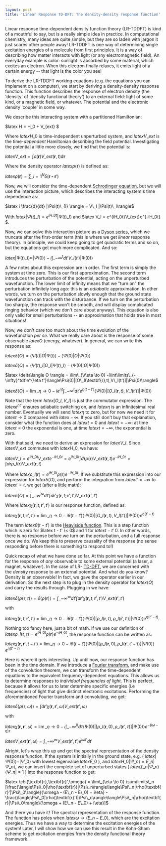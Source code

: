 ```yaml
--- 
layout: post 
title: 'Linear Response TD-DFT: The density-density response function' 
---
```


Linear response time-dependent density function theory (LR-TDDFT) is kind of a mouthful to say, but is a really simple idea in practice. In computational chemistry, many ideas are quite simple, but they are so laden with jargon it just scares other people away! LR-TDDFT is one way of determining single excitation energies of a molecule from first principles. It is a way of describing how matter interacts with light (or any electromagnetic field). An everyday example is color: sunlight is absorbed by some material, which excites an electron. When this electron finally relaxes, it emits light of a certain energy -- that light is the color you see!

To derive the LR-TDDFT working equations (e.g. the equations you can implement on a computer), we start by deriving a density-density response function. This function describes the response of electron density (the 'density' of 'density functional theory') to an external field: light of some kind, or a magnetic field, or whatever. The potential and the electronic density 'couple' in some way.

We describe this interacting system with a partitioned Hamiltonian:

$latex H = H\_0 + V\_{ext} $

Where $latex H\_0$ is time-independent unperturbed system, and $latex V\_{ext}$ is the time-_dependent_&nbsp;Hamiltonian describing the field potential. Investigating the potential a little more closely, we find that the potential is:

$latex V\_{ext} = \int \rho(\textbf{r})V\_{ext}(\textbf{r},t)\mathrm{d}\textbf{r}$

Where the density operator $latex p(\textbf{r})$ is defined as:

$latex \rho(\textbf{r}) = \sum\limits\_{i=1}^N \delta(\textbf{r - r}')$

Now, we will consider the time-dependent [Schrodinger equation](http://en.wikipedia.org/wiki/Schr%C3%B6dinger_equation "Schrödinger equation"), but we will use the interaction picture, which describes the interacting system's time dependence as:

$latex i \frac{d}{dt} |\Psi(t)\_{I} \rangle = V\_I |\Psi(t)\_I\rangle$

With $latex |\Psi(t)\_I \rangle = e^{iH\_0t}|\Psi(t)\_I\rangle$ and $latex V\_I = e^{iH\_0t}V\_{ext}e^{-iH\_0t} $.

Now, we can solve this interaction picture as a [Dyson series](http://en.wikipedia.org/wiki/Dyson_series "Dyson series"), which we truncate after the first-order term (this is where we get&nbsp;_linear_ response theory). In principle, we could keep going to get quadratic terms and so on, but the equations get much more complicated. And so:

$latex |\Psi(t)\_I \rangle \approx |\Psi(0) \rangle - i \int\limits\_{-\infty}^t dt'V\_I(t') |\Psi(0)\rangle$

A few notes about this expression are in order. The first term is simply the system at time zero. This is our first approximation. The second term introduces the perturbation of the potential, acting on the unperturbed wavefunction. The lower limit of infinity means that we "turn on" the perturbation infinitely long ago: this is an&nbsp;_adiabatic_ approximation. In other words, we turn on the perturbation slowly enough that the ground state wavefunction can track with the disturbance. If we turn on the perturbation too sharply, the response won't be smooth, and will display complicated ringing behavior (which we don't care about anyway). This equation is also only valid for small perturbations -- an approximation that holds true in most situations!

Now, we don't care too much about the time evolution of the wavefunction&nbsp;_per se_. What we really care about is the response of some observable $latex O$ (energy, whatever). In general, we can write this response as:

$latex \delta\langle O \rangle = \langle\Psi(t)|O|\Psi(t)\rangle - \langle\Psi(0)|O|\Psi(0)\rangle$

$latex \delta\langle O \rangle = \langle\Psi(t)\_I|O\_I|\Psi(t)\_I\rangle - \langle\Psi(0)|O|\Psi(0)\rangle$

$latex \delta\langle O \rangle = \lim\_{\\\eta \to 0} -i\int\limits\_{-\infty}^tdt'e^{\eta t'}\langle\Psi(0)|[O\_I(\textbf{r},t),V\_I(t')]|\Psi(0)\rangle$

$latex \delta\langle O \rangle = \lim\_{\eta \to 0} -ie^{\eta t}\int\limits\_{-\infty}^tdt'e^{\eta (t-t')}\langle\Psi(0)|[O\_I(\textbf{r},t),V\_I(t')]|\Psi(0)\rangle$

Note that the term $latex [O\_I,V\_I]$ is just the commutator expression. The $latex e^{\eta t'}$ ensures adiabatic switching on, and $latex \eta$ is an infinitesimal real number. Eventually we will send $latex \eta$ to zero, but for now we need it for $latex t \to 0$ compared with $latex -\infty$. If you still don't buy that explanation, consider what the function does at $latex t = 0$ and $latex t = -\infty$: at time $latex t = 0$ the exponential is one, at time $latex t = -\infty$, the exponential is zero.

With that said, we need to derive an expression for $latex V\_I$. Since $latex V\_{ext}$ commutes with $latex H\_0$, we have:

$latex V\_I = e^{iH\_0t}V\_{ext}e^{-iH\_0t} = e^{iH\_0t} \int d\mathbf{r}\rho(\mathbf{r})V\_{ext}(\mathbf{r},t)e^{-iH\_0t} = \int d\mathbf{r}\rho\_I(\mathbf{r})V\_{ext}(\mathbf{r},t)$

Where $latex \rho\_I(\mathbf{r}) = e^{iH\_0t}\rho(\mathbf{r})e^{-iH\_0t}$. If we substitute this expression into our expression for $latex \delta\langle O\rangle$, and perform the integration from $latex t' = -\infty$ to $latex t' = t$, we get (after a little math):

$latex \delta\langle O\rangle = \int\limits\_{-\infty}^{\infty} dt' \int d\mathbf{r}' \chi(\mathbf{r},t;\mathbf{r}',t')V\_{ext}(\mathbf{r}',t')$

Where $latex \chi(\mathbf{r},t;\mathbf{r}',t')$ is our response function, defined as:

$latex \chi (\mathbf{r},t;\mathbf{r}',t') = \lim\_{\eta \to 0} -i\theta(t-t')\langle\Psi(0)|[O\_I(\textbf{r},t),V\_I(t')]|\Psi(0)\rangle e^{\eta(t'-t)}$

The term $latex \theta(t - t')$ is the [Heaviside function](http://en.wikipedia.org/wiki/Heaviside_step_function "Heaviside step function"). This is a step function which is zero for $latex t - t' \< 0$ and 1 for $latex t - t' \> 0$. In other words, there is no response before we turn on the perturbation, and a full response once we do. We keep this to preserve causality of the response (no sense responding before there is something to respond to!)

Quick recap of what we have done so far. At this point we have a function for the response of&nbsp;_any_ observable to some external potential (a laser, a magnet, whatever). In the case of LR- [TD-DFT](http://en.wikipedia.org/wiki/Time-dependent_density_functional_theory "Time-dependent density functional theory"), we are concerned with the&nbsp;_density_ response to an external potential. And what do you know? Density is an observable! In fact, we gave the operator earlier in our derivation. So the next step is to plug in the density operator for $latex \langle O\rangle$ and carry the results through. Plugging in we have:

$latex \delta\langle \rho(\textbf{r},t)\rangle = \delta\langle \rho(\mathbf{r}) \rangle = \int\limits\_{-\infty}^{\infty} dt' \int d\mathbf{r}' \chi(\mathbf{r},t;\mathbf{r}',t')V\_{ext}(\mathbf{r}',t')$

with

$latex \chi (\mathbf{r},t;\mathbf{r}',t') = \lim\_{\eta \to 0} -i\theta(t-t')\langle\Psi(0)|[\rho\_I(\textbf{r},t),\rho\_I(\textbf{r}',t')]|\Psi(0)\rangle e^{\eta(t'-t)}$.

Nothing too fancy here, just a bit of math. If we use our definition of $latex \rho\_I(\textbf{r},t) = e^{iH\_0t}\rho(\textbf{r})e^{-iH\_0t}$, the response function can be written as:

$latex \chi (\mathbf{r},\mathbf{r}',t-t') = \lim\_{\eta \to 0} -i\theta(t-t')\langle\Psi(0)|[\rho\_I(\textbf{r},0),\rho\_I(\textbf{r}',t'-t)]|\Psi(0)\rangle e^{\eta(t'-t)}$

Here is where it gets interesting. Up until now, our response function has been in the time domain. If we introduce a [Fourier transform](http://en.wikipedia.org/wiki/Fourier_transform "Fourier transform"), and make use of the convolution theorem, we can transform the time-dependent equations to the equivalent frequency-dependent equations. This allows us to determine responses to&nbsp;_individual frequencies of light_. This is perfect, because it allows for us to later determine specific energies (i.e frequencies) of light that give distinct electronic excitations. Performing the aforementioned Fourier transform and convoluting, we get:

$latex \delta\langle \rho(\textbf{r},\omega)\rangle = \int d\mathbf{r}' \chi(\mathbf{r},\mathbf{r}',\omega)V\_{ext}(\mathbf{r}',\omega)$

with

$latex \chi (\mathbf{r},\mathbf{r}',\omega) = \lim\_{\eta \to 0} -i\int\limits\_{-\infty}^{0} d\tau \langle\Psi(0)|[\rho\_I(\textbf{r},0),\rho\_I(\textbf{r}',\tau)]|\Psi(0)\rangle e^{-(i\omega - \eta)\tau}$

$latex V\_{ext}(\textbf{r}',\omega) = \int\limits\_{-\infty}^{\infty} V\_{ext}(\textbf{r}',t')e^{i\omega t'}dt'$

Alright, let's wrap this up and get the spectral representation of the density response function. If the system is initially in the ground state, e.g. ( $latex |\Psi(0)\rangle = |\Psi\_0\rangle$ with lowest eigenvalue $latex E\_0$ ), and $latex H\_0|\Psi\_n\rangle = E\_n|\Psi\_n\rangle$, we can insert the complete set of unperturbed states ( $latex \sum\limits\_n |\Psi\_n\rangle\langle\Psi\_n|$ = 1 ) into the response function to get:

$latex \chi(\textbf{r},\textbf{r}',\omega) = \lim\_{\eta \to 0} \sum\limits\_n [\frac{\langle\Psi\_0|\rho(\textbf{r})|\Psi\_n\rangle\langle\Psi\_n|\rho(\textbf{r}'|\Psi\_0\rangle}{\omega - (E\_n - E\_0) + i\eta} - \frac{\langle\Psi\_0|\rho(\textbf{r}')|\Psi\_n\rangle\langle\Psi\_n|\rho(\textbf{r}|\Psi\_0\rangle}{\omega + (E\_n - E\_0) + i\eta}]$

And there you have it! The spectral representation of the response function. The function has poles when $latex \omega \to (E\_n - E\_0)$, which are the excitation energies. Thus we have a way to determine the excitation energies of the system! Later, I will show how we can use this result in the Kohn-Sham scheme to get excitation energies from the density functional theory framework.


